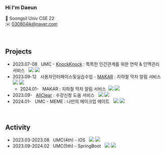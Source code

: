 ### Hi I'm Daeun
🏫 Soongsil Univ CSE 22
<br>
✉️ 030804jk@naver.com

<br>

Projects
--------------
- 2023.07-08 &nbsp; UMC - <a href="https://github.com/UMC-KnockKnock/IOS.git">KnockKnock</a> : 똑똑한 인간관계를 위한 연락 & 인맥관리 서비스 &nbsp; <img src="https://img.shields.io/badge/Swift-F05138?style=flat&logo=Swift&logoColor=white"/> <img src="https://img.shields.io/badge/Xcode-147EFB?style=flat&logo=Xcode&logoColor=white" />
- 2023.09-12 &nbsp; 사용자인터페이스및실습수업 - <a href="https://github.com/MAKAR-Andriod/MAKAR.git">MAKAR</a> : 지하철 막차 알림 서비스&nbsp; <img src="https://img.shields.io/badge/Java-007396?style=flat&logo=Java&logoColor=white" /> <img src="https://img.shields.io/badge/Android Studio-3DDC84?style=flat&logo=androidstudio&logoColor=white" />
  - 2024.01- &nbsp; MAKAR : 지하철 막차 알림 서비스&nbsp;  <img src="https://img.shields.io/badge/Swift-F05138?style=flat&logo=Swift&logoColor=white"/> <img src="https://img.shields.io/badge/Xcode-147EFB?style=flat&logo=Xcode&logoColor=white" />
- 2023.09- &nbsp; <a href="https://github.com/AC-corporation/server.git">AllClear</a> : 수강신청 도움 서비스 &nbsp; <img src="https://img.shields.io/badge/Java-007396?style=flat&logo=Java&logoColor=white" /> <img src="https://img.shields.io/badge/Spring Boot-6DB33F?style=flat&logo=SpringBoot&logoColor=white" />
- 2024.01- &nbsp; UMC - MEME : 나만의 메이크업 메이트 &nbsp; <img src="https://img.shields.io/badge/Java-007396?style=flat&logo=Java&logoColor=white" /> <img src="https://img.shields.io/badge/Spring Boot-6DB33F?style=flat&logo=SpringBoot&logoColor=white" />

<br>

Activity
--------------
- 2023.03-2023.08 &nbsp; UMC(4th) - iOS &nbsp; <img src="https://img.shields.io/badge/Swift-F05138?style=flat&logo=Swift&logoColor=white" />  <img src="https://img.shields.io/badge/Xcode-147EFB?style=flat&logo=Xcode&logoColor=white" />
- 2023.09-2024.02 &nbsp; UMC(5th) - SpringBoot &nbsp; <img src="https://img.shields.io/badge/Java-007396?style=flat&logo=Java&logoColor=white" /> <img src="https://img.shields.io/badge/Spring Boot-6DB33F?style=flat&logo=SpringBoot&logoColor=white" />

<br>
